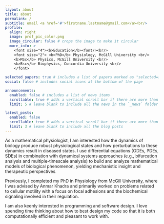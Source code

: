 ```yaml
---
layout: about
title: about
permalink: /
subtitle: email <a href='#'>firstname.lastname@gmail.com</a><br/> 
profile:
  align: right
  image: prof_pic_color.png
  image_circular: false # crops the image to make it circular
  more_info: >
    <font size="4"><b>Education</b><font/><br/>
    <font size="2"> <b>PhD</b> Physiology, McGill University <br/>
    <b>MSc</b> Physics, McGill University <br/>
    <b>Bsc</b> Biophysics, Concordia University <br/>
    </font>

selected_papers: true # includes a list of papers marked as "selected={true}"
social: false # includes social icons at the bottom of the page

announcements:
  enabled: false # includes a list of news items
  scrollable: true # adds a vertical scroll bar if there are more than 3 news items
  limit: 5 # leave blank to include all the news in the `_news` folder

latest_posts:
  enabled: false
  scrollable: true # adds a vertical scroll bar if there are more than 3 new posts items
  limit: 3 # leave blank to include all the blog posts
---
```


As a mathematical physiologist, I am interested how the dynamics of biology produce robust physiological states and how perturbations to these dynamics result in diseased states. I use differential equations (ODEs, PDEs, SDEs) in combination with dynamical systems approaches (e.g., bifurcation analysis and multiple-timescale analysis) to build and analyze mathematical models of biological phenomenon, yielding mechanistic insight and therapeutic perspectives.

Previously, I completed my PhD in Physiology from McGill University, where I was advised by Anmar Khadra and primarily worked on problems related to cellular motility with a focus on focal adhesions and the biochemical signaling involved in their regulation.

I am also keenly interested in programming and software design. I love spending time thinking about how to best design my code so that it is both computationally efficient and pleasant to work with.
